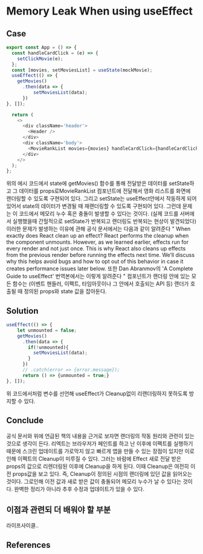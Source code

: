 # Memory Leak When using useEffect
## Case
```javascript
export const App = () => {
  const handleCardClick = (e) => {
    setClickMovie(e);
  };
  const [movies, setMoviesList] = useState(mockMovie);
  useEffect(() => {
    getMovies()
      .then(data => {
          setMoviesList(data);
      })
}, []);

  return (
    <>
      <div className='header'>
        <Header />
      </div>
      <div className='body'>
        <MovieRankList movies={movies} handleCardClick={handleCardClick} />
      </div>
    </>
  );
};
```
위의 에시 코드에서 state에 getMovies() 함수를 통해 전달받은 데이터를 setState하고 그 데이터를 props로MovieRankList 컴포넌트에 전달해서 영화 리스트를 화면에 랜더링할 수 있도록 구현되어 있다. 그리고  setState는 useEffect안에서 작동하게 되어 있어서 state의 데이터가 변경될 때 재랜더링할 수 있도록 구현되어 있다.
그런데 문제는 이 코드에서 메모리 누수 혹은 충돌이 발생할 수 있다는 것이다. (실제 코드를 서버에서 실행했을때 간헐적으로 setState가 반복되고 랜더링도 반복되는 현상이 발견되었다)
이러한 문제가 발생하는 이유에 관해 공식 문서에서는 다음과 같이 알려준다
" When exactly does React clean up an effect? React performs the cleanup when the component unmounts. However, as we learned earlier, effects run for every render and not just once. This is why React also cleans up effects from the previous render before running the effects next time. We’ll discuss why this helps avoid bugs and how to opt out of this behavior in case it creates performance issues later below.
또한 Dan Abranmov의 'A Complete Guide to useEffect' 번역본에서는 이렇게 알려준다
" 컴포넌트가 랜더링 안에 있는 모든 함수는 (이벤트 핸들러, 이펙트, 타임아웃이나 그 안에서 호출되는 API 등) 랜더가 호출될 때 정의된 props와 state 값을 잡아둔다.
## Solution
```javascript
useEffect(() => {
    let unmounted = false;
    getMovies()
      .then(data => {
        if(!unmounted){
          setMoviesList(data);
        }
      })
      // .catch(error => {error.message});
      return () => {unmounted = true;}
}, []);
```
위 코드에서처럼 변수를 선언해 useEffect가 Cleanup없이 리랜더링하지 못하도록 방지할 수 있다.

## Conclude
공식 문서와 위에 언급된 책의 내용을 근거로 보자면 랜더링의 작동 원리와 관련이 있는 것으로 생각이 든다. 리엑트는 브라우저가 페인트를 하고 난 이후에 이펙트를 실행하기 때문에 스크린 업데이트를 가로막지 않고 빠르게 앱을 만들 수 있는 장점이 있지만 이로 인해 이펙트의 Cleanup이 미루질 수 있다. 그러는 바람에 Effect 새로 전달 받은 props의 값으로 리렌더링된 이후에 Cleanup을 하게 된다. 이때 Cleanup은 여전히 이전 props값을 보고 있다. 즉, Cleanup이 정의된 시점의 랜더링에 있던 값을 읽어오는 것이다. 그로인해 이전 값과 새로 받은 값이 충돌되어 메모리 누수가 날 수 있다는 것이다. 
완벽한 정리가 아니라 추후 수정과 업데이트가 있을 수 있다.

## 이점과 관련되 더 배워야 할 부분
라이프사이클..

## References
[React Official Docs]: https://reactjs.org/docs/hooks-effect.html
[A Complate Guide to useEffect]: https://rinae.dev/posts/a-complete-guide-to-useeffect-ko#%EA%B7%B8%EB%9F%AC%EB%A9%B4-%ED%81%B4%EB%A6%B0%EC%97%85cleanup%EC%9D%80-%EB%AD%90%EC%A7%80

